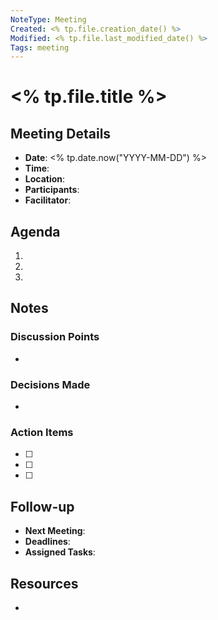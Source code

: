 ```yaml
---
NoteType: Meeting
Created: <% tp.file.creation_date() %>
Modified: <% tp.file.last_modified_date() %>
Tags: meeting
---
```


# <% tp.file.title %>

## Meeting Details
- **Date**: <% tp.date.now("YYYY-MM-DD") %>
- **Time**: 
- **Location**: 
- **Participants**: 
- **Facilitator**: 

## Agenda
1. 
2. 
3. 

## Notes
### Discussion Points
- 

### Decisions Made
- 

### Action Items
- [ ] 
- [ ] 
- [ ] 

## Follow-up
- **Next Meeting**: 
- **Deadlines**: 
- **Assigned Tasks**: 

## Resources
- 
